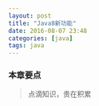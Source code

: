 ```yaml
---
layout: post
title: "Java8新功能"
date: 2016-08-07 23:48
categories: [java]
tags: java
---
```


### 本章要点
> 点滴知识，贵在积累